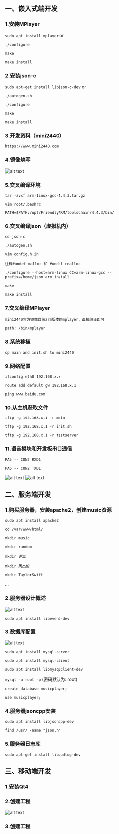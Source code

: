 ## 一、嵌入式端开发
### 1.安装MPlayer
```sudo apt install mplayer```
or

```./configure```

```make```

```make install```


### 2.安装json-c
```sudo apt-get install libjson-c-dev``` 
or

```./autogen.sh```

```./configure```

```make```

```make install```


### 3.开发资料（mini2440）
```https://www.mini2440.com```


### 4.镜像烧写
![alt text](alias/image.png)


### 5.交叉编译环境
```tar -zvxf arm-1inux-gcc-4.4.3.tar.gz```

```vim root/.bashrc```

```PATH=$PATH:/opt/FriendlyARM/toolschain/4.4.3/bin/```

### 6.交叉编译json（虚拟机内）
```cd json-c```

```./autogen.sh```

```vim config.h.in```

```注释#undef malloc 和 #undef realloc```

```./configure --host=arm-linux CC=arm-linux-gcc --prefix=/home/json_arm_install```

```make```

```make install```


### 7.交叉编译MPlayer
```mini2440官方镜像自带arm版本的mplayer，直接编译即可```

```path: /bin/mplayer```


### 8.系统移植
```cp main and init.sh to mini2440```


### 9.网络配置
```ifconfig eth0 192.168.x.x```

```route add default gw 192.168.x.1```

```ping www.baidu.com```


### 10.从主机获取文件
```tftp -g 192.168.x.1 -r main```

```tftp -g 192.168.x.1 -r init.sh```

```tftp -g 192.168.x.1 -r testserver```


### 11.语音模块和开发板串口通信
```PA5 -- CON2 RXD1```

```PA6 -- CON2 TXD1```

![alt text](alias/image1.png)
![alt text](alias/image2.png)


## 二、服务端开发
### 1.购买服务器，安装apache2，创建music资源
```sudo apt install apache2```

```cd /var/www/html/```

```mkdir music```

```mkdir random```

```mkdir 许嵩```

```mkdir 周杰伦```

```mkdir TaylorSwift```

...

### 2.服务器设计概述
![alt text](alias/image3.png)

```sudo apt install libevent-dev```

### 3.数据库配置
![alt text](alias/image4.png)

```sudo apt install mysql-server```

```sudo apt install mysql-client```

```sudo apt install libmysqlclient-dev```

```mysql -u root -p``` (密码默认为: root)

```create database musicplayer;```

```use musicplayer;```

### 4.服务器jsoncpp安装
```sudo apt install libjsoncpp-dev```

```find /usr/ -name "json.h"```

### 5.服务器日志库
```sudo apt-get install libspdlog-dev```

## 三、移动端开发

### 1.安装Qt4

### 2.创建工程
![alt text](alias/image5.png)

### 3.创建工程
